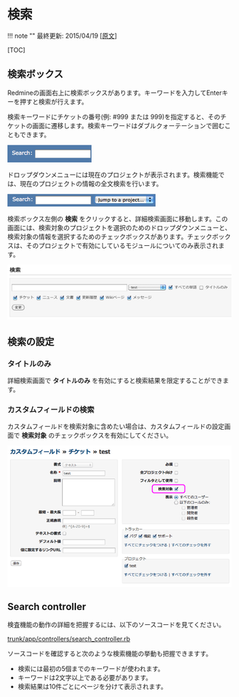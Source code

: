 検索
====

!!! note ""
    最終更新: 2015/04/19
    [[原文](http://www.redmine.org/projects/redmine/wiki/RedmineSearch/5)]

[TOC]

検索ボックス
------------

Redmineの画面右上に検索ボックスがあります。キーワードを入力してEnterキーを押すと検索が行えます。

検索キーワードにチケットの番号(例: \#999 または 999)を指定すると、そのチケットの画面に遷移します。検索キーワードはダブルクォーテーションで囲むこともできます。

![](RedmineSearch/SimpleSearch.png)

ドロップダウンメニューには現在のプロジェクトが表示されます。検索機能では、現在のプロジェクトの情報の全文検索を行います。

![](RedmineSearch/SearchProjects.png)

検索ボックス左側の **検索** をクリックすると、詳細検索画面に移動します。この画面には、検索対象のプロジェクトを選択のためのドロップダウンメニューと、検索対象の情報を選択するためのチェックボックスがあります。チェックボックスは、そのプロジェクトで有効にしているモジュールについてのみ表示されます。

![](RedmineSearch/AdvancedSearch.png)

検索の設定
----------

### タイトルのみ

詳細検索画面で **タイトルのみ** を有効にすると検索結果を限定することができます。

### カスタムフィールドの検索

カスタムフィールドを検索対象に含めたい場合は、カスタムフィールドの設定画面で **検索対象** のチェックボックスを有効にしてください。

![](RedmineSearch/Searchable.png)

<!--

h2. 検索結果

Here is a sample results page from this site on "test issue".

* Many links to go to what was found.
* Unique text highlighting by search terms.
* Capability to jump to groupings of results (ie News items).
* Leading icons to categorize type of result (ie changeset, issue, comment)

!Results.png!

-->

Search controller
-----------------

検査機能の動作の詳細を把握するには、以下のソースコードを見てください。

[trunk/app/controllers/search_controller.rb](http://www.redmine.org/projects/redmine/repository/entry/trunk/app/controllers/search_controller.rb)

ソースコードを確認すると次のような検索機能の挙動も把握できますす。

-   検索には最初の5個までのキーワードが使われます。
-   キーワードは2文字以上である必要があります。
-   検索結果は10件ごとにページを分けて表示されます。
